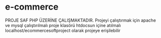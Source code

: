 # e-commerce
PROJE SAF PHP ÜZERİNE ÇALIŞMAKTADIR.
Projeyi çalıştırmak için apache ve mysql çalıştırılmalı proje klasörü htdocsun içine atılmalı
localhost/ecommercesoftproject olarak projeye erişilebilir
